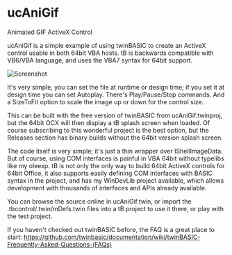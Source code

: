 # ucAniGif
Animated GIF ActiveX Control

ucAniGif is a simple example of using twinBASIC to create an ActiveX control usable in both 64bit VBA hosts. tB is backwards compatible with VB6/VBA language, and uses the VBA7 syntax for 64bit support.

![Screenshot](https://i.imgur.com/NMQzUau.gif)

It's very simple, you can set the file at runtime or design time; if you set it at design time you can set Autoplay. There's Play/Pause/Stop commands. And a SizeToFit option to scale the image up or down for the control size.

This can be built with the free version of twinBASIC from ucAniGif.twinproj, but the 64bit OCX will then display a tB splash screen when loaded. Of course subscribing to this wonderful project is the best option, but the Releases section has binary builds without the 64bit version splash screen.

The code itself is very simple; it's just a thin wrapper over IShellImageData. But of course, using COM interfaces is painful in VBA 64bit without typelibs like my oleexp. tB is not only the only way to build 64bit ActiveX controls for 64bit Office, it also supports easily defining COM interfaces with BASIC syntax in the project, and has my WinDevLib project available, which allows development with thousands of interfaces and APIs already available.

You can browse the source online in ucAniGif.twin, or import the .tbcontrol/.twin/mDefs.twin files into a tB project to use it there, or play with the test project.

If you haven't checked out twinBASIC before, the FAQ is a great place to start: https://github.com/twinbasic/documentation/wiki/twinBASIC-Frequently-Asked-Questions-(FAQs)

